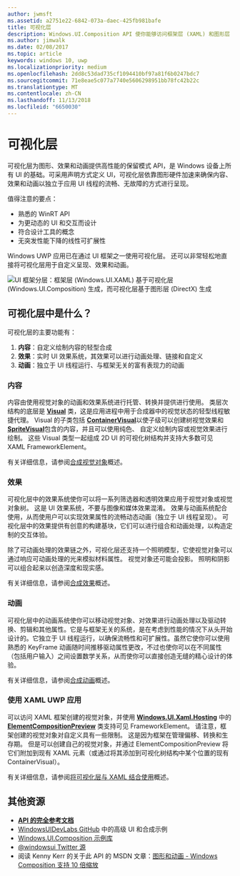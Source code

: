 ```yaml
---
author: jwmsft
ms.assetid: a2751e22-6842-073a-daec-425fb981bafe
title: 可视化层
description: Windows.UI.Composition API 使你能够访问框架层 (XAML) 和图形层 (DirectX) 之间的合成层。
ms.author: jimwalk
ms.date: 02/08/2017
ms.topic: article
keywords: windows 10, uwp
ms.localizationpriority: medium
ms.openlocfilehash: 2dd8c53dad735cf1094410bf97a81f6b0247bdc7
ms.sourcegitcommit: 71e8eae5c077a7740e5606298951bb78fc42b22c
ms.translationtype: MT
ms.contentlocale: zh-CN
ms.lasthandoff: 11/13/2018
ms.locfileid: "6650030"
---
```

# <a name="visual-layer"></a>可视化层

可视化层为图形、效果和动画提供高性能的保留模式 API，是 Windows 设备上所有 UI 的基础。可采用声明方式定义 UI，可视化层依靠图形硬件加速来确保内容、效果和动画以独立于应用 UI 线程的流畅、无故障的方式进行呈现。

值得注意的要点：

* 熟悉的 WinRT API
* 为更动态的 UI 和交互而设计
* 符合设计工具的概念
* 无突发性能下降的线性可扩展性

Windows UWP 应用已在通过 UI 框架之一使用可视化层。 还可以非常轻松地直接将可视化层用于自定义呈现、效果和动画。

![UI 框架分层：框架层 (Windows.UI.XAML) 基于可视化层 (Windows.UI.Composition) 生成，而可视化层基于图形层 (DirectX) 生成](images/layers-win-ui-composition.png)

## <a name="whats-in-the-visual-layer"></a>可视化层中是什么？

可视化层的主要功能有：

1. **内容**：自定义绘制内容的轻型合成
1. **效果**：实时 UI 效果系统，其效果可以进行动画处理、链接和自定义
1. **动画**：独立于 UI 线程运行、与框架无关的富有表现力的动画

### <a name="content"></a>内容

内容由使用视觉对象的动画和效果系统进行托管、转换并提供进行使用。 类层次结构的底层是 [**Visual**](https://msdn.microsoft.com/library/windows/apps/Dn706858) 类，这是应用进程中用于合成器中的视觉状态的轻型线程敏捷代理。 Visual 的子类包括 [**ContainerVisual**](https://msdn.microsoft.com/library/windows/apps/Dn706810)以使子级可以创建树视觉效果和[**SpriteVisual**](https://msdn.microsoft.com/library/windows/apps/Mt589433)包含的内容，并且可以使用纯色、 自定义绘制内容或视觉效果进行绘制。 这些 Visual 类型一起组成 2D UI 的可视化树结构并支持大多数可见 XAML FrameworkElement。

有关详细信息，请参阅[合成视觉对象](composition-visual-tree.md)概述。

### <a name="effects"></a>效果

可视化层中的效果系统使你可以将一系列筛选器和透明效果应用于视觉对象或视觉对象树。 这是 UI 效果系统，不要与图像和媒体效果混淆。 效果与动画系统配合使用，从而使用户可以实现效果属性的流畅动态动画（独立于 UI 线程呈现）。 可视化层中的效果提供有创意的构建基块，它们可以进行组合和动画处理，以构造定制的交互体验。

除了可动画处理的效果链之外，可视化层还支持一个照明模型，它使视觉对象可以通过响应可动画处理的光来模拟材料属性。 视觉对象还可能会投影。 照明和阴影可以组合起来以创造深度和现实感。

有关详细信息，请参阅[合成效果](composition-effects.md)概述。

### <a name="animations"></a>动画

可视化层中的动画系统使你可以移动视觉对象、对效果进行动画处理以及驱动转换、剪辑和其他属性。它是与框架无关的系统，是在考虑到性能的情况下从头开始设计的。它独立于 UI 线程运行，以确保流畅性和可扩展性。虽然它使你可以使用熟悉的 KeyFrame 动画随时间推移驱动属性更改，不过也使你可以在不同属性（包括用户输入）之间设置数学关系，从而使你可以直接创造无缝的精心设计的体验。

有关详细信息，请参阅[合成动画](composition-animation.md)概述。

### <a name="working-with-your-xaml-uwp-app"></a>使用 XAML UWP 应用

可以访问 XAML 框架创建的视觉对象，并使用 [**Windows.UI.Xaml.Hosting**](https://msdn.microsoft.com/library/windows/apps/Hh701908) 中的 [**ElementCompositionPreview**](https://msdn.microsoft.com/library/windows/apps/Mt608976) 类支持可见 FrameworkElement。 请注意，框架创建的视觉对象对自定义具有一些限制。 这是因为框架在管理偏移、转换和生存期。 但是可以创建自己的视觉对象，并通过 ElementCompositionPreview 将它们附加到现有 XAML 元素（或通过将其添加到可视化树结构中某个位置的现有 ContainerVisual）。

有关详细信息，请参阅[将可视化层与 XAML 结合使用](using-the-visual-layer-with-xaml.md)概述。

## <a name="additional-resources"></a>其他资源

* [**API 的完全参考文档**](https://msdn.microsoft.com/library/windows/apps/Dn706878)
* [WindowsUIDevLabs GitHub](https://github.com/microsoft/windowsuidevlabs) 中的高级 UI 和合成示例
* [Windows.UI.Composition 示例库](https://aka.ms/winuiapp)
* [@windowsui Twitter 源 ](https://twitter.com/windowsui)
* 阅读 Kenny Kerr 的关于此 API 的 MSDN 文章：[图形和动画 - Windows Composition 支持 10 倍缩放](https://msdn.microsoft.com/magazine/mt590968)
